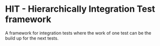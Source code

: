 # HIT - Hierarchically Integration Test framework

A framework for integration tests where the work of one test can be the build up for the next tests.
